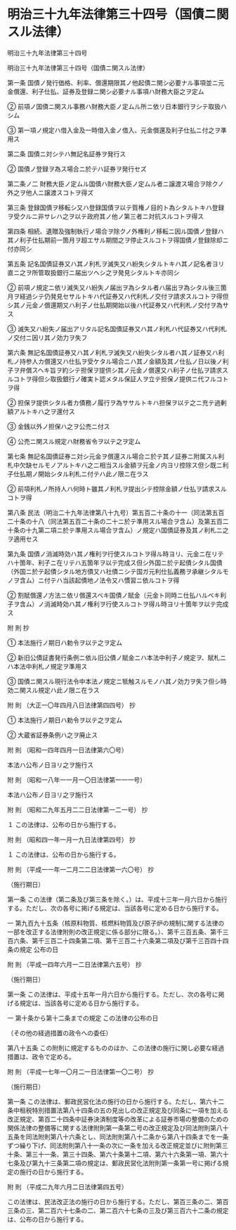 # 明治三十九年法律第三十四号（国債ニ関スル法律）

明治三十九年法律第三十四号

明治三十九年法律第三十四号（国債ニ関スル法律）

第一条 国債ノ発行価格、利率、償還期限其ノ他起債ニ関シ必要ナル事項並ニ元金償還、利子仕払、証券及登録ニ関シ必要ナル事項ハ財務大臣之ヲ定ム

② 前項ノ国債ニ関スル事務ハ財務大臣ノ定ムル所ニ依リ日本銀行ヲシテ取扱ハシム

③ 第一項ノ規定ハ借入金及一時借入金ノ借入、元金償還及利子仕払ニ付之ヲ準用ス

第二条 国債ニ対シテハ無記名証券ヲ発行ス

② 国債ノ登録ヲ為ス場合ニ於テハ証券ヲ発行セズ

第二条ノ二 財務大臣ノ定ムル国債ハ財務大臣ノ定ムル者ニ譲渡ス場合ヲ除クノ外之ヲ他人ニ譲渡スコトヲ得ズ

第三条 登録国債ヲ移転シ又ハ登録国債ヲ以テ質権ノ目的ト為シタルトキハ登録ヲ受クルニ非サレハ之ヲ以テ政府其ノ他ノ第三者ニ対抗スルコトヲ得ス

第四条 相続、遺贈及強制執行ノ場合ヲ除クノ外権利ノ移転ニ因ル国債ノ登録ハ其ノ利子仕払期前一箇月ヲ超エサル期間之ヲ停止スルコトヲ得国債ノ登録除却ニ付亦同シ

第五条 記名国債証券又ハ其ノ利札ヲ滅失又ハ紛失シタルトキハ其ノ記名者ヨリ直ニ之ヲ所管取扱銀行ニ届出ツヘシ之ヲ発見シタルトキ亦同シ

② 前項ノ規定ニ依リ滅失又ハ紛失ノ届出ヲ為シタル者ハ届出ヲ為シタル後三箇月ヲ経過シテ仍発見セサルトキハ代証券又ハ代利札ノ交付ヲ請求スルコトヲ得但シ其ノ元金ノ償還期又ハ利子ノ仕払期開始以後ハ代証券又ハ代利札ノ交付ヲ為サス

③ 滅失又ハ紛失ノ届出アリタル記名国債証券又ハ其ノ利札ハ代証券又ハ代利札ノ交付ニ因リ其ノ効力ヲ失フ

第六条 無記名国債証券又ハ其ノ利札ヲ滅失又ハ紛失シタル者ハ其ノ証券又ハ利札ノ持参人カ償還又ハ仕払ヲ受ケタル場合ニハ其ノ金額及其ノ仕払ノ日以後ノ利子ヲ弁償スヘキ旨ヲ約シテ担保ヲ提供シ其ノ元金ノ償還又ハ利子ノ仕払ヲ請求スルコトヲ得但シ取扱銀行ノ確実ト認メタル保証人ヲ立テ担保ノ提供ニ代フルコトヲ得

② 担保ヲ提供シタル者カ債務ノ履行ヲ為ササルトキハ担保ヲ以テ之ニ充テ過剰額アルトキハ之ヲ還付ス

③ 金銭以外ノ担保ハ之ヲ公売ニ付ス

④ 公売ニ関スル規定ハ財務省令ヲ以テ之ヲ定ム

第七条 無記名国債証券ニ対シ元金ヲ償還スル場合ニ於テ其ノ証券ニ附属スル利札中欠缺セルモノアルトキハ之ニ相当スル金額ヲ元金ノ内ヨリ控除ス但シ既ニ利子仕払期ノ開始シタル利札ニ付テハ此ノ限ニ在ラス

② 前項利札ノ所持人ハ何時ト雖其ノ利札ヲ提出シテ控除金額ノ仕払ヲ請求スルコトヲ得

第八条 民法（明治二十九年法律第八十九号）第五百二十条の十一（同法第五百二十条の十八（同法第五百二十条の二十ニ於テ準用スル場合ヲ含ム）及第五百二十条の十九第二項ニ於テ準用スル場合ヲ含ム）ノ規定ハ国債証券及其ノ利札ニ之ヲ適用セス

第九条 国債ノ消滅時効ハ其ノ権利ヲ行使スルコトヲ得ル時ヨリ、元金ニ在リテハ十箇年、利子ニ在リテハ五箇年ヲ以テ完成ス但シ外国ニ於テ起債シタル国債（外国ニ於テ起債シタル地方債又ハ社債ニシテ国ガ元利仕払義務ヲ承継シタルモノヲ含ム）ニ付テハ当該起債地ノ法令又ハ慣習ニ依ルコトヲ得

② 割賦償還ノ方法ニ依リ償還スベキ国債ノ賦金（元金ト同時ニ仕払ハルベキ利子ヲ含ム）ノ消滅時効ハ其ノ権利ヲ行使スルコトヲ得ル時ヨリ十箇年ヲ以テ完成ス

附 則 抄

① 本法施行ノ期日ハ勅令ヲ以テ之ヲ定ム

② 新旧公債証書発行条例ニ依ル旧公債ノ賦金ニハ本法中利子ノ規定ヲ、賦札ニハ本法中利札ノ規定ヲ準用ス

③ 国債ニ関スル現行法令中本法ノ規定ニ牴触スルモノハ其ノ効力ヲ失フ但シ時効ニ関スル規定ハ此ノ限ニ在ラス

附 則 （大正一〇年四月八日法律第四四号） 抄

① 本法施行ノ期日ハ勅令ヲ以テ之ヲ定ム

② 大蔵省証券条例ハ之ヲ廃止ス

附 則 （昭和一四年四月一日法律第六〇号）

本法ハ公布ノ日ヨリ之ヲ施行ス

附 則 （昭和一八年一一月一〇日法律第一一一号）

本法ハ公布ノ日ヨリ之ヲ施行ス

附 則 （昭和二九年五月二二日法律第一二一号） 抄

１ この法律は、公布の日から施行する。

附 則 （昭和四一年一月一九日法律第四号） 抄

１ この法律は、公布の日から施行する。

附 則 （平成一一年一二月二二日法律第一六〇号） 抄

（施行期日）

第一条 この法律（第二条及び第三条を除く。）は、平成十三年一月六日から施行する。ただし、次の各号に掲げる規定は、当該各号に定める日から施行する。

一 第九百九十五条（核原料物質、核燃料物質及び原子炉の規制に関する法律の一部を改正する法律附則の改正規定に係る部分に限る。）、第千三百五条、第千三百六条、第千三百二十四条第二項、第千三百二十六条第二項及び第千三百四十四条の規定 公布の日

附 則 （平成一四年六月一二日法律第六五号） 抄

（施行期日）

第一条 この法律は、平成十五年一月六日から施行する。ただし、次の各号に掲げる規定は、当該各号に定める日から施行する。

一 第十条から第十二条までの規定 この法律の公布の日

（その他の経過措置の政令への委任）

第八十五条 この附則に規定するもののほか、この法律の施行に関し必要な経過措置は、政令で定める。

附 則 （平成一七年一〇月二一日法律第一〇二号） 抄

（施行期日）

第一条 この法律は、郵政民営化法の施行の日から施行する。ただし、第六十二条中租税特別措置法第八十四条の五の見出しの改正規定及び同条に一項を加える改正規定、第百二十四条中証券決済制度等の改革による証券市場の整備のための関係法律の整備等に関する法律附則第一条第二号の改正規定及び同法附則第八十五条を同法附則第八十六条とし、同法附則第八十二条から第八十四条までを一条ずつ繰り下げ、同法附則第八十一条の次に一条を加える改正規定並びに附則第三十条、第三十一条、第三十四条、第六十条第十二項、第六十六条第一項、第六十七条及び第九十三条第二項の規定は、郵政民営化法附則第一条第一号に掲げる規定の施行の日から施行する。

附 則 （平成二九年六月二日法律第四五号）

この法律は、民法改正法の施行の日から施行する。ただし、第百三条の二、第百三条の三、第二百六十七条の二、第二百六十七条の三及び第三百六十二条の規定は、公布の日から施行する。

